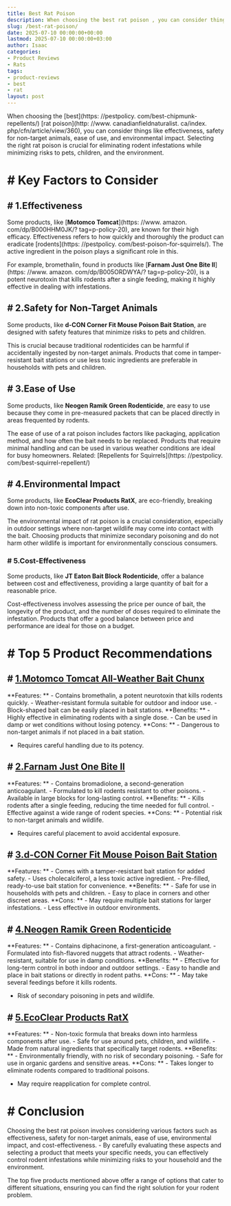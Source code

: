 ```yaml
---
title: Best Rat Poison
description: When choosing the best rat poison , you can consider things like effectiveness, safety for non-target animals, ease of use, and environmental impact.
slug: /best-rat-poison/
date: 2025-07-10 00:00:00+00:00
lastmod: 2025-07-10 00:00:00+03:00
author: Isaac
categories:
- Product Reviews
- Rats
tags:
- product-reviews
- best
- rat
layout: post
---
```


When choosing the [best](https: //pestpolicy. com/best-chipmunk-repellents/) [rat poison](http: //www. canadianfieldnaturalist. ca/index. php/cfn/article/view/360), you can consider things like effectiveness, safety for non-target animals, ease of use, and environmental impact. Selecting the right rat poison is crucial for eliminating rodent infestations while minimizing risks to pets, children, and the environment.

# # Key Factors to Consider

## # 1.**Effectiveness**

Some products, like [**Motomco Tomcat**](https: //www. amazon. com/dp/B000HHM0JK/? tag=p-policy-20), are known for their high efficacy. Effectiveness refers to how quickly and thoroughly the product can eradicate [rodents](https: //pestpolicy. com/best-poison-for-squirrels/). The active ingredient in the poison plays a significant role in this.

For example, bromethalin, found in products like [**Farnam Just One Bite II**](https: //www. amazon. com/dp/B005ORDWYA/? tag=p-policy-20), is a potent neurotoxin that kills rodents after a single feeding, making it highly effective in dealing with infestations.

## # 2.**Safety for Non-Target Animals**

Some products, like **d-CON Corner Fit Mouse Poison Bait Station**, are designed with safety features that minimize risks to pets and children.

This is crucial because traditional rodenticides can be harmful if accidentally ingested by non-target animals. Products that come in tamper-resistant bait stations or use less toxic ingredients are preferable in households with pets and children.

## # 3.**Ease of Use**

Some products, like **Neogen Ramik Green Rodenticide**, are easy to use because they come in pre-measured packets that can be placed directly in areas frequented by rodents.

The ease of use of a rat poison includes factors like packaging, application method, and how often the bait needs to be replaced. Products that require minimal handling and can be used in various weather conditions are ideal for busy homeowners. Related: [Repellents for Squirrels](https: //pestpolicy. com/best-squirrel-repellent/)

## # 4.**Environmental Impact**

Some products, like **EcoClear Products RatX**, are eco-friendly, breaking down into non-toxic components after use.

The environmental impact of rat poison is a crucial consideration, especially in outdoor settings where non-target wildlife may come into contact with the bait. Choosing products that minimize secondary poisoning and do not harm other wildlife is important for environmentally conscious consumers.

### # 5.**Cost-Effectiveness**

Some products, like **JT Eaton Bait Block Rodenticide**, offer a balance between cost and effectiveness, providing a large quantity of bait for a reasonable price.

Cost-effectiveness involves assessing the price per ounce of bait, the longevity of the product, and the number of doses required to eliminate the infestation. Products that offer a good balance between price and performance are ideal for those on a budget.

# # Top 5 Product Recommendations

## # [1.**Motomco Tomcat All-Weather Bait Chunx**](https://www.amazon.com/dp/B000HHM0JK/?tag=p-policy-20)

**Features: ** - Contains bromethalin, a potent neurotoxin that kills rodents quickly. - Weather-resistant formula suitable for outdoor and indoor use. - Block-shaped bait can be easily placed in bait stations. **Benefits: ** - Highly effective in eliminating rodents with a single dose. - Can be used in damp or wet conditions without losing potency. **Cons: ** - Dangerous to non-target animals if not placed in a bait station.

- Requires careful handling due to its potency.

## # [2.**Farnam Just One Bite II**](https://www.amazon.com/dp/B005ORDWYA/?tag=p-policy-20)

**Features: ** - Contains bromadiolone, a second-generation anticoagulant. - Formulated to kill rodents resistant to other poisons. - Available in large blocks for long-lasting control. **Benefits: ** - Kills rodents after a single feeding, reducing the time needed for full control. - Effective against a wide range of rodent species. **Cons: ** - Potential risk to non-target animals and wildlife.

- Requires careful placement to avoid accidental exposure.

## # [3.**d-CON Corner Fit Mouse Poison Bait Station**](https://www.amazon.com/dp/B07FJXSZTS/?tag=p-policy-20)

**Features: ** - Comes with a tamper-resistant bait station for added safety. - Uses cholecalciferol, a less toxic active ingredient. - Pre-filled, ready-to-use bait station for convenience. **Benefits: ** - Safe for use in households with pets and children. - Easy to place in corners and other discreet areas. **Cons: ** - May require multiple bait stations for larger infestations. - Less effective in outdoor environments.

## # [4.**Neogen Ramik Green Rodenticide**](https://www.amazon.com/dp/B005BUZL2Q/?tag=p-policy-20)

**Features: ** - Contains diphacinone, a first-generation anticoagulant. - Formulated into fish-flavored nuggets that attract rodents. - Weather-resistant, suitable for use in damp conditions. **Benefits: ** - Effective for long-term control in both indoor and outdoor settings. - Easy to handle and place in bait stations or directly in rodent paths. **Cons: ** - May take several feedings before it kills rodents.

- Risk of secondary poisoning in pets and wildlife.

## # [5.**EcoClear Products RatX**](https://www.amazon.com/dp/B0120BFEAM/?tag=p-policy-20)

**Features: ** - Non-toxic formula that breaks down into harmless components after use. - Safe for use around pets, children, and wildlife. - Made from natural ingredients that specifically target rodents. **Benefits: ** - Environmentally friendly, with no risk of secondary poisoning. - Safe for use in organic gardens and sensitive areas. **Cons: ** - Takes longer to eliminate rodents compared to traditional poisons.

- May require reapplication for complete control.

# # Conclusion

Choosing the best rat poison involves considering various factors such as effectiveness, safety for non-target animals, ease of use, environmental impact, and cost-effectiveness. - By carefully evaluating these aspects and selecting a product that meets your specific needs, you can effectively control rodent infestations while minimizing risks to your household and the environment.

The top five products mentioned above offer a range of options that cater to different situations, ensuring you can find the right solution for your rodent problem.
